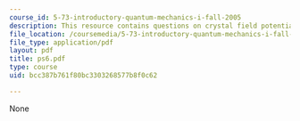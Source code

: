 ```yaml
---
course_id: 5-73-introductory-quantum-mechanics-i-fall-2005
description: This resource contains questions on crystal field potential.
file_location: /coursemedia/5-73-introductory-quantum-mechanics-i-fall-2005/bcc387b761f80bc3303268577b8f0c62_ps6.pdf
file_type: application/pdf
layout: pdf
title: ps6.pdf
type: course
uid: bcc387b761f80bc3303268577b8f0c62

---
```

None